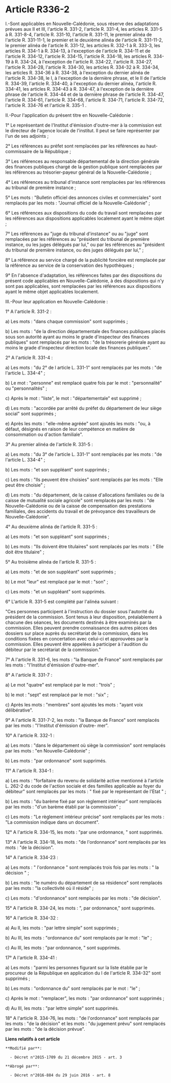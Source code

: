 # Article R336-2

I.-Sont applicables en Nouvelle-Calédonie, sous réserve des adaptations prévues aux II et III, l'article R. 331-2, l'article
R. 331-4, les articles R. 331-5 à R. 331-8-4, l'article R. 331-10, l'article R. 331-11, le premier alinéa de l'article R.
331-11-1, le premier et le deuxième alinéa de l'article R. 331-11-2, le premier alinéa de l'article R. 331-12, les articles
R. 332-1 à R. 333-3, les articles R. 334-1 à R. 334-13, à l'exception de l'article R. 334-11 et de l'article R. 334-12,
l'article R. 334-15, l'article R. 334-18, les articles R. 334-19 à R. 334-24, à l'exception de l'article R. 334-22, l'article
R. 334-27, l'article R. 334-28, l'article R. 334-30, les articles R. 334-32 à R. 334-34, les articles R. 334-36 à R. 334-38,
à l'exception du dernier alinéa de l'article R. 334-38, le I, à l'exception de la dernière phrase, et le II de l'article R.
334-39, l'article R. 334-40, à l'exception du dernier alinéa, l'article R. 334-41, les articles R. 334-43 à R. 334-47, à
l'exception de la dernière phrase de l'article R. 334-44 et de la dernière phrase de l'article R. 334-47, l'article R.
334-61, l'article R. 334-68, l'article R. 334-71, l'article R. 334-72, l'article R. 334-76 et l'article R. 335-1 . 

II.-Pour l'application du présent titre en Nouvelle-Calédonie : 

1° Le représentant de l'Institut d'émission d'outre-mer à la commission est le directeur de l'agence locale de l'institut. Il
peut se faire représenter par l'un de ses adjoints ; 

2° Les références au préfet sont remplacées par les références au haut-commissaire de la République ; 

3° Les références au responsable départemental de la direction générale des finances publiques chargé de la gestion publique
sont remplacées par les références au trésorier-payeur général de la Nouvelle-Calédonie ; 

4° Les références au tribunal d'instance sont remplacées par les références au tribunal de première instance ; 

5° Les mots : "Bulletin officiel des annonces civiles et commerciales" sont remplacés par les mots : "Journal officiel de la
Nouvelle-Calédonie" ; 

6° Les références aux dispositions du code du travail sont remplacées par les références aux dispositions applicables
localement ayant le même objet ; 

7° Les références au "juge du tribunal d'instance" ou au "juge" sont remplacées par les références au "président du tribunal
de première instance, ou les juges délégués par lui," ou par les références au "président du tribunal de première instance,
ou des juges délégués par lui," ; 

8° La référence au service chargé de la publicité foncière est remplacée par la référence au service de la conservation des
hypothèques ; 

9° En l'absence d'adaptation, les références faites par des dispositions du présent code applicables en Nouvelle-Calédonie, à
des dispositions qui n'y sont pas applicables, sont remplacées par les références aux dispositions ayant le même objet
applicables localement. 

III.-Pour leur application en Nouvelle-Calédonie : 

1° A l'article R. 331-2 : 

a) Les mots : "dans chaque commission" sont supprimés ; 

b) Les mots : "de la direction départementale des finances publiques placés sous son autorité ayant au moins le grade
d'inspecteur des finances publiques" sont remplacés par les mots : "de la trésorerie générale ayant au moins le grade
d'inspecteur direction locale des finances publiques". 

2° A l'article R. 331-4 : 

a) Les mots : "du 2° de l article L. 331-1" sont remplacés par les mots : "de l'article L. 334-4" ; 

b) Le mot : "personne" est remplacé quatre fois par le mot : "personnalité" ou "personnalités" ; 

c) Après le mot : "liste", le mot : "départementale" est supprimé ; 

d) Les mots : "accordée par arrêté du préfet du département de leur siège social" sont supprimés ; 

e) Après les mots : "elle-même agréée" sont ajoutés les mots : "ou, à défaut, désignés en raison de leur compétence en
matière de consommation ou d'action familiale". 

3° Au premier alinéa de l'article R. 331-5 : 

a) Les mots : "du 3° de l'article L. 331-1" sont remplacés par les mots : "de l'article L. 334-4" ; 

b) Les mots : "et son suppléant" sont supprimés ; 

c) Les mots : "Ils peuvent être choisies" sont remplacés par les mots : "Elle peut être choisie" ; 

d) Les mots : "du département, de la caisse d'allocations familiales ou de la caisse de mutualité sociale agricole" sont
remplacés par les mots : "de Nouvelle-Calédonie ou de la caisse de compensation des prestations familiales, des accidents du
travail et de prévoyance des travailleurs de Nouvelle-Calédonie". 

4° Au deuxième alinéa de l'article R. 331-5 : 

a) Les mots : "et son suppléant" sont supprimés ; 

b) Les mots : "Ils doivent être titulaires" sont remplacés par les mots : " Elle doit être titulaire" ; 

5° Au troisième alinéa de l'article R. 331-5 : 

a) Les mots : "et de son suppléant" sont supprimés ; 

b) Le mot "leur" est remplacé par le mot : "son" ; 

c) Les mots : "et un suppléant" sont supprimés. 

6° L'article R. 331-5 est complété par l'alinéa suivant : 

"Ces personnes participent à l'instruction du dossier sous l'autorité du président de la commission. Sont tenus à leur
disposition, préalablement à chacune des séances, les documents destinés à être examinés par la commission. Elles peuvent
prendre connaissance des autres pièces des dossiers sur place auprès du secrétariat de la commission, dans les conditions
fixées en concertation avec celui-ci et approuvées par la commission. Elles peuvent être appelées à participer à l'audition
du débiteur par le secrétariat de la commission." 

7° A l'article R. 331-6, les mots : "la Banque de France" sont remplacés par les mots : "l'Institut d'émission d'outre-mer". 

8° A l'article R. 331-7 : 

a) Le mot "quatre" est remplacé par le mot : "trois" ; 

b) le mot : "sept" est remplacé par le mot : "six" ; 

c) Après les mots : "membres" sont ajoutés les mots : "ayant voix délibérative". 

9° A l'article R. 331-7-2, les mots : "la Banque de France" sont remplacés par les mots : "l'Institut d'émission d'outre-
mer". 

10° A l'article R. 332-1 : 

a) Les mots : "dans le département où siège la commission" sont remplacés par les mots : "en Nouvelle-Calédonie" ; 

b) Les mots : "par ordonnance" sont supprimés. 

11° A l'article R. 334-1 : 

a) Les mots : "forfaitaire du revenu de solidarité active mentionné à l'article L. 262-2 du code de l'action sociale et des
familles applicable au foyer du débiteur" sont remplacés par les mots : " fixé par le représentant de l'Etat " ; 

b) Les mots : "du barème fixé par son règlement intérieur" sont remplacés par les mots : "d'un barème établi par la
commission" ; 

c) Les mots : "Le règlement intérieur précise" sont remplacés par les mots : "La commission indique dans un document". 

12° A l'article R. 334-15, les mots : "par une ordonnance, " sont supprimés. 

13° A l'article R. 334-18, les mots : "de l'ordonnance" sont remplacés par les mots : "de la décision". 

14° A l'article R. 334-23 : 

a) Les mots : " l'ordonnance " sont remplacés trois fois par les mots : " la décision " ; 

b) Les mots : "le numéro du département de sa résidence" sont remplacés par les mots : "la collectivité où il réside" ; 

c) Les mots : "d'ordonnance" sont remplacés par les mots : "de décision". 

15° A l'article R. 334-24, les mots : ", par ordonnance," sont supprimés. 

16° A l'article R. 334-32 : 

a) Au II, les mots : "par lettre simple" sont supprimés ; 

b) Au III, les mots : "ordonnance du" sont remplacés par le mot : "le" ; 

c) Au III, les mots : "par ordonnance, " sont supprimés. 

17° A l'article R. 334-41 : 

a) Les mots : "parmi les personnes figurant sur la liste établie par le procureur de la République en application du I de
l'article R. 334-32" sont supprimés ; 

b) Les mots : "ordonnance du" sont remplacés par le mot : "le" ; 

c) Après le mot : "remplacer", les mots : "par ordonnance" sont supprimés ; 

d) Au III, les mots : "par lettre simple" sont supprimés. 

18° A l'article R. 334-76, les mots : "de l'ordonnance" sont remplacés par les mots : "de la décision" et les mots : "du
jugement prévu" sont remplacés par les mots : "de la décision prévue".

**Liens relatifs à cet article**

	**Modifié par**:

	  - Décret n°2015-1709 du 21 décembre 2015 - art. 3

	**Abrogé par**:

	  - Décret n°2016-884 du 29 juin 2016 - art. 8
